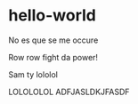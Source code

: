 # hello-world
No es que se me occure

Row row fight da power!


Sam ty lololol


LOLOLOLOL  ADFJASLDKJFASDF
